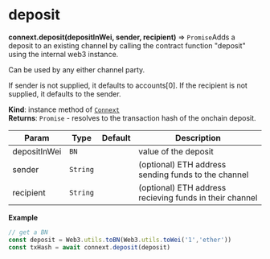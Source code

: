# deposit

**connext.deposit\(**depositInWei, sender, recipient**\)** ⇒ `Promise`Adds a deposit to an existing channel by calling the contract function "deposit" using the internal web3 instance.

Can be used by any either channel party.

If sender is not supplied, it defaults to accounts\[0\]. If the recipient is not supplied, it defaults to the sender.

**Kind**: instance method of [`Connext`](./#Connext)  
**Returns**: `Promise` - resolves to the transaction hash of the onchain deposit.

| Param | Type | Default | Description |
| --- | --- | --- | --- |
| depositInWei | `BN` |  | value of the deposit |
| sender | `String` |  | \(optional\) ETH address sending funds to the channel |
| recipient | `String` |  | \(optional\) ETH address recieving funds in their channel |

**Example**

```javascript
// get a BN
const deposit = Web3.utils.toBN(Web3.utils.toWei('1','ether'))
const txHash = await connext.deposit(deposit)
```

